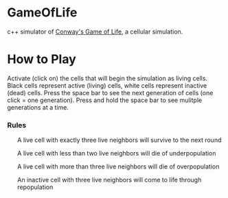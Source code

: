 # GameOfLife

c++ simulator of <a href='https://en.wikipedia.org/wiki/Conway%27s_Game_of_Life'>Conway's Game of Life</a>, a cellular simulation.

<h1>How to Play</h1>
Activate (click on) the cells that will begin the simulation as living cells. Black cells represent active (living) cells, white cells represent inactive (dead) cells. Press the space bar to see the next generation of cells (one click = one generation). Press and hold the space bar to see mulitple generations at a time. 


<h3>Rules</h3>
<ol>A live cell with exactly three live neighbors will survive to the next round</ol>
<ol>A live cell with less than two live neighbors will die of underpopulation</ol>
<ol>A live cell with more than three live neighbors will die of overpopulation</ol>
<ol>An inactive cell with three live neighbors will come to life through repopulation</ol>
